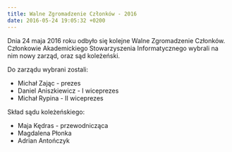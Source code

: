 ```yaml
---
title: Walne Zgromadzenie Członków - 2016
date: 2016-05-24 19:05:32 +0200
---
```

Dnia 24 maja 2016 roku odbyło się kolejne Walne Zgromadzenie Członków. Członkowie Akademickiego Stowarzyszenia Informatycznego wybrali na nim nowy zarząd, oraz sąd koleżeński.

Do zarządu wybrani zostali:

- Michał Zając - prezes
- Daniel Aniszkiewicz - I wiceprezes
- Michał Rypina - II wiceprezes
  

Skład sądu koleżeńskiego:

- Maja Kędras - przewodnicząca
- Magdalena Płonka
- Adrian Antończyk
